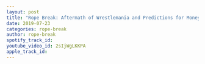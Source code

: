 ```yaml
---
layout: post
title: "Rope Break: Aftermath of Wrestlemania and Predictions for Money in the Bank 2019"
date: 2019-07-23
categories: rope-break
author: rope-break
spotify_track_id: 
youtube_video_id: 2sIjWgLKKPA
apple_track_id: 
---
```

